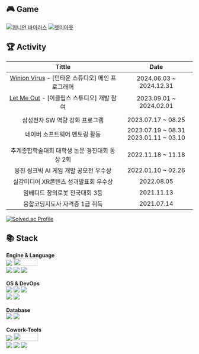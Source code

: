 
<!-- [![Solved.ac Profile](http://mazassumnida.wtf/api/v2/generate_badge?boj=royal)](https://solved.ac/royal/)-->
<!-- 플레이스토어에 스피닝소드, 테트리슛을 검색해보세요. -->

<h2>🎮 Game</h2>

[![위니언 바이러스](https://shared.cloudflare.steamstatic.com/store_item_assets/steam/apps/3334660/header.jpg?t=1733323502)](https://store.steampowered.com/app/3334660/)
[![렛미아웃](https://github.com/Falcon5077/Falcon5077/assets/32628758/ad2a98ed-ff3b-4816-a12c-1a83e40f025f)](https://store.steampowered.com/app/2604230/LetMeOut/)



<h2>🏆 Activity </h2>

| Tittle | Date |
| :---: | :---: |
| [Winion Virus](https://store.steampowered.com/app/3334660/) - [던타운 스튜디오] 메인 프로그래머 | 2024.06.03 ~ 2024.12.31 |
| [Let Me Out](https://store.steampowered.com/app/2604230/LetMeOut/) - [이클립스 스튜디오] 개발 참여 | 2023.09.01 ~ 2024.02.01 |
|  |  |
| 삼성전자 SW 역량 강화 프로그램 | 2023.07.17 ~ 08.25 |
| 네이버 소프트웨어 멘토링 활동 | 2023.07.19 ~ 08.31<br>2023.01.11 ~ 03.10 |
|  |  |
| 추계종합학술대회 대학생 논문 경진대회 동상 2회 | 2022.11.18 ~ 11.18 |
| 웅진 씽크빅 AI 게임 개발 공모전 우수상 | 2022.01.10 ~ 02.26 |
| 실감미디어 XR콘텐츠 성과발표회 우수상 | 2022.08.05 |
| 임베디드 창의로봇 전국대회 3등 | 2021.11.13 |
| 융합코딩지도사 자격증 1급 취득 | 2021.07.14|

[![Solved.ac Profile](http://mazassumnida.wtf/api/v2/generate_badge?boj=royal)](https://solved.ac/royal/)

<h2>📚 Stack </h2>
<div style="display:flex; flex-direction:column; align-items:flex-start;">
    <!-- Engine -->
    <div>
        <strong>Engine & Language</strong> <br>
        <img src="https://img.shields.io/badge/Unity-000000?style=Plastic&logo=Unity&logoColor=white"> 
        <!-- <img src="https://img.shields.io/badge/Unreal-000000?style=Plastic&logo=Unrealengine&logoColor=white">  -->
        <img src="https://github.com/Falcon5077/Falcon5077/assets/32628758/067bf20c-47b1-43a8-9fb4-846b35090e95" width="64" height="20">
        <br>
        <img src="https://img.shields.io/badge/-C%23-000000?logo=Csharp&style=Plastic"> 
        <img src="https://img.shields.io/badge/-C++-000000?logo=c%2B%2B&style=Plastic">
        <img src="https://img.shields.io/badge/Python-3776AB?style=Plastic&logo=Python&logoColor=white"> 
    </div><br>
    <!-- OS -->
    <div>
        <strong>OS & DevOps</strong> <br>
        <img src="https://img.shields.io/badge/MacOS-000000?logo=macOS&style=Plastic"> 
        <img src="https://img.shields.io/badge/Linux-FCC624?logo=linux&logoColor=black&style=Plastic">
        <img src="https://img.shields.io/badge/Ubuntu-E95420?style=Plastic&logo=Ubuntu&logoColor=white"> 
        <br>
        <img src="https://img.shields.io/badge/AWS-232F3E?style=Plastic&logo=amazonaws&logoColor=white">
        <img src="https://img.shields.io/badge/Vultr-007BFC?style=Plastic&logo=vultr&logoColor=white">
    </div><br>
    <!-- Database -->
    <div>
        <strong>Database</strong> <br>
        <img src="https://img.shields.io/badge/mysql-4479A1?style=Plastic&logo=mysql&logoColor=white">
        <img src="https://img.shields.io/badge/mariaDB-003545?style=Plastic&logo=mariaDB&logoColor=white">
    </div><br>
    <!-- Cowork-Tools -->
    <div>
        <strong>Cowork-Tools</strong> <br>
        <img src="https://img.shields.io/badge/Github-181717?logo=Github&style=Plastic"> 
        <img src="https://github.com/Falcon5077/Falcon5077/assets/32628758/72110d1a-1913-4d83-a5f3-21409ce84f9d" width="66" height="22">
        <br>
        <img src="https://img.shields.io/badge/Notion-000000?logo=notion&style=Plastic"> 
        <img src="https://img.shields.io/badge/Jira-0052CC?style=Plastic&logo=jira&logoColor=white">
        <img src="https://img.shields.io/badge/Slack-4A154B?style=Plastic&logo=slack&logoColor=white"> 
    </div><br>
</div>


